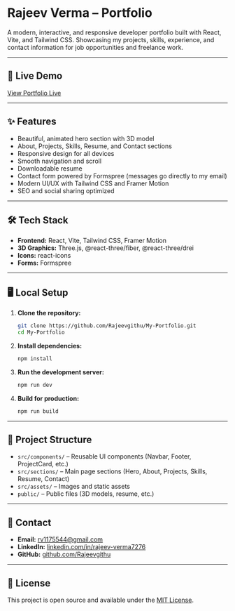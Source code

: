 # Rajeev Verma – Portfolio

A modern, interactive, and responsive developer portfolio built with React, Vite, and Tailwind CSS. Showcasing my projects, skills, experience, and contact information for job opportunities and freelance work.

---

## 🚀 Live Demo
[View Portfolio Live](https://my-portfolio-three-rho-69.vercel.app/)

---

## ✨ Features
- Beautiful, animated hero section with 3D model
- About, Projects, Skills, Resume, and Contact sections
- Responsive design for all devices
- Smooth navigation and scroll
- Downloadable resume
- Contact form powered by Formspree (messages go directly to my email)
- Modern UI/UX with Tailwind CSS and Framer Motion
- SEO and social sharing optimized

---

## 🛠️ Tech Stack
- **Frontend:** React, Vite, Tailwind CSS, Framer Motion
- **3D Graphics:** Three.js, @react-three/fiber, @react-three/drei
- **Icons:** react-icons
- **Forms:** Formspree

---

## 🖥️ Local Setup

1. **Clone the repository:**
   ```bash
   git clone https://github.com/Rajeevgithu/My-Portfolio.git
   cd My-Portfolio
   ```
2. **Install dependencies:**
   ```bash
   npm install
   ```
3. **Run the development server:**
   ```bash
   npm run dev
   ```
4. **Build for production:**
   ```bash
   npm run build
   ```

---

## 📂 Project Structure
- `src/components/` – Reusable UI components (Navbar, Footer, ProjectCard, etc.)
- `src/sections/` – Main page sections (Hero, About, Projects, Skills, Resume, Contact)
- `src/assets/` – Images and static assets
- `public/` – Public files (3D models, resume, etc.)

---

## 📧 Contact
- **Email:** rv1175544@gmail.com
- **LinkedIn:** [linkedin.com/in/rajeev-verma7276](https://www.linkedin.com/in/rajeev-verma7276/)
- **GitHub:** [github.com/Rajeevgithu](https://github.com/Rajeevgithu)

---

## 📝 License
This project is open source and available under the [MIT License](LICENSE).
